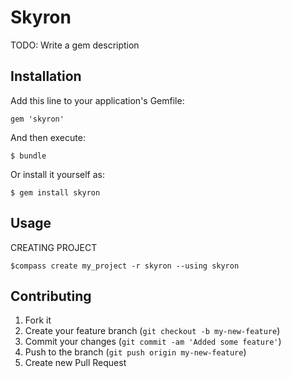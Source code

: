 # Skyron

TODO: Write a gem description

## Installation

Add this line to your application's Gemfile:

    gem 'skyron'

And then execute:

    $ bundle

Or install it yourself as:

    $ gem install skyron

## Usage

CREATING PROJECT
	
	$compass create my_project -r skyron --using skyron






## Contributing

1. Fork it
2. Create your feature branch (`git checkout -b my-new-feature`)
3. Commit your changes (`git commit -am 'Added some feature'`)
4. Push to the branch (`git push origin my-new-feature`)
5. Create new Pull Request



